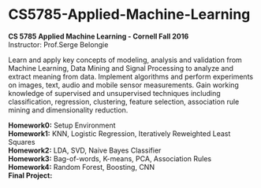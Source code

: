 # CS5785-Applied-Machine-Learning
**CS 5785 Applied Machine Learning - Cornell Fall 2016**  
Instructor: Prof.Serge Belongie  

Learn and apply key concepts of modeling, analysis and validation from Machine Learning, Data Mining and Signal Processing to analyze and extract meaning from data. Implement algorithms and perform experiments on images, text, audio and mobile sensor measurements. Gain working knowledge of supervised and unsupervised techniques including classification, regression, clustering, feature selection, association rule mining and dimensionality reduction.  
  
**Homework0:** Setup Environment  
**Homework1:** KNN, Logistic Regression, Iteratively Reweighted Least Squares  
**Homework2:** LDA, SVD, Naive Bayes Classifier  
**Homework3:** Bag-of-words, K-means, PCA, Association Rules  
**Homework4:** Random Forest, Boosting, CNN  
**Final Project:**   
